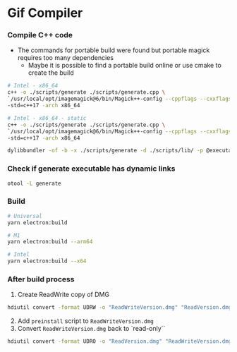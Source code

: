 # Gif Compiler

### Compile C++ code
- The commands for portable build were found but portable magick requires too many dependencies
  - Maybe it is possible to find a portable build online or use cmake to create the build

```sh
# Intel - x86_64
c++ -o ./scripts/generate ./scripts/generate.cpp \
`/usr/local/opt/imagemagick@6/bin/Magick++-config --cppflags --cxxflags --ldflags --libs` \
-std=c++17 -arch x86_64
```

```sh
# Intel - x86_64 - static
c++ -o ./scripts/generate ./scripts/generate.cpp \
`/usr/local/opt/imagemagick@6/bin/Magick++-config --cppflags --cxxflags --ldflags --libs` \
-std=c++17 -arch x86_64

dylibbundler -of -b -x ./scripts/generate -d ./scripts/lib/ -p @executable_path/lib/
```

### Check if generate executable has dynamic links
```sh
otool -L generate
```

### Build
```sh
# Universal
yarn electron:build

# M1
yarn electron:build --arm64

# Intel
yarn electron:build --x64
```

### After build process
1. Create ReadWrite copy of DMG
```sh
hdiutil convert -format UDRW -o "ReadWriteVersion.dmg" "ReadVersion.dmg"
```
2. Add `preinstall` script to `ReadWriteVersion.dmg`
3. Convert `ReadWriteVersion.dmg` back to `read-only``
```sh
hdiutil convert -format UDRO -o "ReadVersion.dmg" "ReadWriteVersion.dmg"
```
